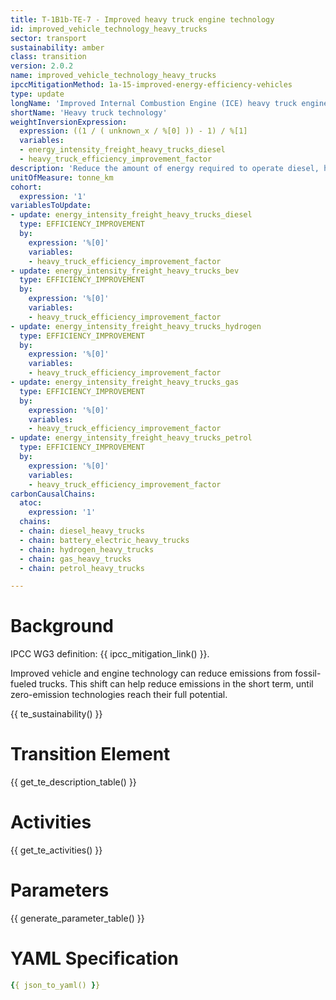 ```yaml
---
title: T-1B1b-TE-7 - Improved heavy truck engine technology
id: improved_vehicle_technology_heavy_trucks
sector: transport
sustainability: amber
class: transition
version: 2.0.2
name: improved_vehicle_technology_heavy_trucks
ipccMitigationMethod: 1a-15-improved-energy-efficiency-vehicles
type: update
longName: 'Improved Internal Combustion Engine (ICE) heavy truck engine technology to reduce fuel use.'
shortName: 'Heavy truck technology'
weightInversionExpression:
  expression: ((1 / ( unknown_x / %[0] )) - 1) / %[1]
  variables:
  - energy_intensity_freight_heavy_trucks_diesel
  - heavy_truck_efficiency_improvement_factor
description: 'Reduce the amount of energy required to operate diesel, hydrogen and battery electric heavy trucks through improved engine technology'
unitOfMeasure: tonne_km
cohort:
  expression: '1'
variablesToUpdate:
- update: energy_intensity_freight_heavy_trucks_diesel
  type: EFFICIENCY_IMPROVEMENT
  by:
    expression: '%[0]'
    variables:
    - heavy_truck_efficiency_improvement_factor
- update: energy_intensity_freight_heavy_trucks_bev
  type: EFFICIENCY_IMPROVEMENT
  by:
    expression: '%[0]'
    variables:
    - heavy_truck_efficiency_improvement_factor
- update: energy_intensity_freight_heavy_trucks_hydrogen
  type: EFFICIENCY_IMPROVEMENT
  by:
    expression: '%[0]'
    variables:
    - heavy_truck_efficiency_improvement_factor
- update: energy_intensity_freight_heavy_trucks_gas
  type: EFFICIENCY_IMPROVEMENT
  by:
    expression: '%[0]'
    variables:
    - heavy_truck_efficiency_improvement_factor
- update: energy_intensity_freight_heavy_trucks_petrol
  type: EFFICIENCY_IMPROVEMENT
  by:
    expression: '%[0]'
    variables:
    - heavy_truck_efficiency_improvement_factor
carbonCausalChains:
  atoc:
    expression: '1'
  chains:
  - chain: diesel_heavy_trucks
  - chain: battery_electric_heavy_trucks
  - chain: hydrogen_heavy_trucks
  - chain: gas_heavy_trucks
  - chain: petrol_heavy_trucks

---
```




# Background

IPCC WG3 definition: {{ ipcc_mitigation_link() }}.

Improved vehicle and engine technology can reduce emissions from fossil-fueled trucks. This shift can help reduce emissions in the short term, until zero-emission technologies reach their full potential.




{{ te_sustainability() }}

# Transition Element

{{ get_te_description_table() }}


# Activities

{{ get_te_activities() }}


# Parameters

{{ generate_parameter_table() }}


# YAML Specification

```yaml
{{ json_to_yaml() }}
```
